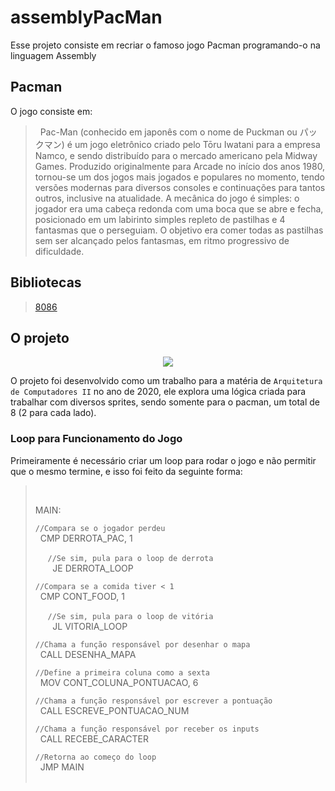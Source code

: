 # assemblyPacMan

Esse projeto consiste em recriar o famoso jogo Pacman programando-o na linguagem Assembly

## Pacman

O jogo consiste em:

> &nbsp;&nbsp;Pac-Man (conhecido em japonês com o nome de Puckman ou パックマン) é um jogo eletrônico criado pelo Tōru Iwatani para a empresa Namco, e sendo distribuído para o mercado americano pela Midway Games. Produzido originalmente para Arcade no início dos anos 1980, tornou-se um dos jogos mais jogados e populares no momento, tendo versões modernas para diversos consoles e continuações para tantos outros, inclusive na atualidade. A mecânica do jogo é simples: o jogador era uma cabeça redonda com uma boca que se abre e fecha, posicionado em um labirinto simples repleto de pastilhas e 4 fantasmas que o perseguiam. O objetivo era comer todas as pastilhas sem ser alcançado pelos fantasmas, em ritmo progressivo de dificuldade.

## Bibliotecas

> [8086](https://pt.wikipedia.org/wiki/Intel_8086)

## O projeto

<p align="center">
  <img src="https://cdn.discordapp.com/attachments/646426616351817762/674015240589148170/unknown.png">
</p>

O projeto foi desenvolvido como um trabalho para a matéria de `Arquitetura de Computadores II` no ano de 2020, ele explora uma lógica criada para trabalhar com diversos sprites, sendo somente para o pacman, um total de 8 (2 para cada lado).

### Loop para Funcionamento do Jogo

Primeiramente é necessário criar um loop para rodar o jogo e não permitir que o mesmo termine, e isso foi feito da seguinte forma:

> <br>
>
> MAIN:
>
> ```//Compara se o jogador perdeu```<br>
> &nbsp;&nbsp;CMP DERROTA_PAC, 1<br>
> 
> &nbsp;&nbsp;&nbsp;&nbsp;&nbsp;```//Se sim, pula para o loop de derrota```<br>
> &nbsp;&nbsp;&nbsp;&nbsp;&nbsp;&nbsp;&nbsp;JE DERROTA_LOOP<br>
>   
> ```//Compara se a comida tiver < 1```<br>
> &nbsp;&nbsp;CMP CONT_FOOD, 1<br>
> 
> &nbsp;&nbsp;&nbsp;&nbsp;&nbsp;```//Se sim, pula para o loop de vitória```<br>
> &nbsp;&nbsp;&nbsp;&nbsp;&nbsp;&nbsp;&nbsp;JL VITORIA_LOOP<br>
> 
> ```//Chama a função responsável por desenhar o mapa```<br>
> &nbsp;&nbsp;CALL DESENHA_MAPA<br>
>  
> ```//Define a primeira coluna como a sexta```<br>
> &nbsp;&nbsp;MOV CONT_COLUNA_PONTUACAO, 6<br>
>
> ```//Chama a função responsável por escrever a pontuação```<br>
> &nbsp;&nbsp;CALL ESCREVE_PONTUACAO_NUM<br>
>  
> ```//Chama a função responsável por receber os inputs```<br>
> &nbsp;&nbsp;CALL RECEBE_CARACTER<br>
> 
> ```//Retorna ao começo do loop```<br>
> &nbsp;&nbsp;JMP MAIN<br>
> <br>


